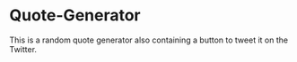 # Quote-Generator
This is a random quote generator also containing a button to tweet it on the Twitter.
